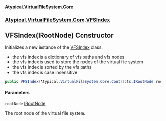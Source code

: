 #### [Atypical.VirtualFileSystem.Core](VirtualFileSystem.md 'VirtualFileSystem')
### [Atypical.VirtualFileSystem.Core](VirtualFileSystem.md#Atypical.VirtualFileSystem.Core 'Atypical.VirtualFileSystem.Core').[VFSIndex](VFSIndex.md 'Atypical.VirtualFileSystem.Core.VFSIndex')

## VFSIndex(IRootNode) Constructor

Initializes a new instance of the [VFSIndex](VFSIndex.md 'Atypical.VirtualFileSystem.Core.VFSIndex') class.  
- the vfs index is a dictionary of vfs paths and vfs nodes  
- the vfs index is used to store the nodes of the virtual file system  
- the vfs index is sorted by the vfs paths  
- the vfs index is case insensitive

```csharp
public VFSIndex(Atypical.VirtualFileSystem.Core.Contracts.IRootNode rootNode);
```
#### Parameters

<a name='Atypical.VirtualFileSystem.Core.VFSIndex.VFSIndex(Atypical.VirtualFileSystem.Core.Contracts.IRootNode).rootNode'></a>

`rootNode` [IRootNode](IRootNode.md 'Atypical.VirtualFileSystem.Core.Contracts.IRootNode')

The root node of the virtual file system.